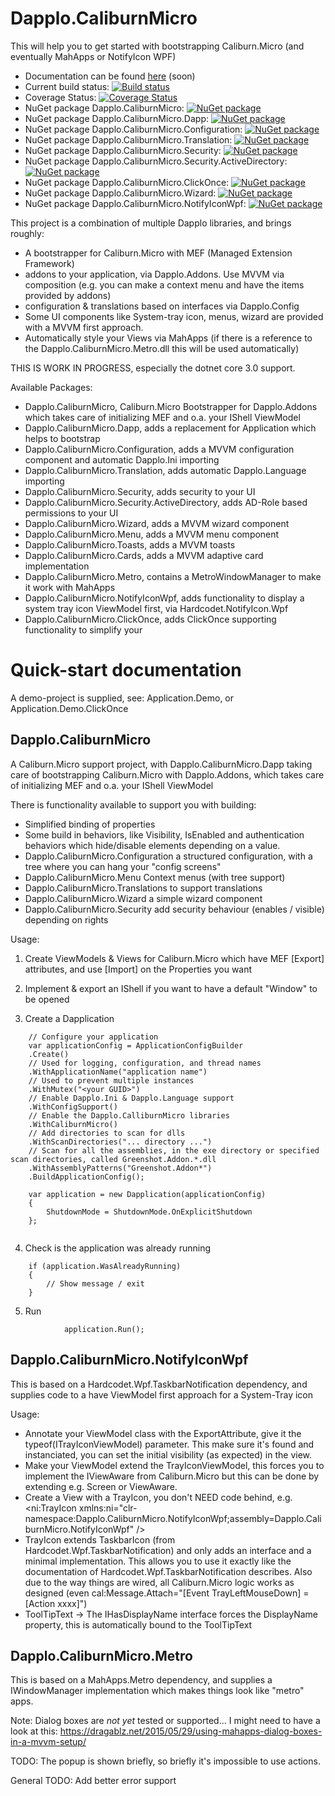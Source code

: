 # Dapplo.CaliburnMicro
This will help you to get started with bootstrapping Caliburn.Micro (and eventually MahApps or NotifyIcon WPF)

- Documentation can be found [here](http://www.dapplo.net/blocks/Dapplo.CaliburnMicro) (soon)
- Current build status: [![Build status](https://ci.appveyor.com/api/projects/status/fuaq8ppel23aqqva?svg=true)](https://ci.appveyor.com/project/dapplo/dapplo-caliburnmicro)
- Coverage Status: [![Coverage Status](https://coveralls.io/repos/github/dapplo/Dapplo.CaliburnMicro/badge.svg?branch=master)](https://coveralls.io/github/dapplo/Dapplo.CaliburnMicro?branch=master)
- NuGet package Dapplo.CaliburnMicro: [![NuGet package](https://badge.fury.io/nu/Dapplo.CaliburnMicro.svg)](https://badge.fury.io/nu/Dapplo.CaliburnMicro)
- NuGet package Dapplo.CaliburnMicro.Dapp: [![NuGet package](https://badge.fury.io/nu/Dapplo.CaliburnMicro.Dapp.svg)](https://badge.fury.io/nu/Dapplo.CaliburnMicro.Dapp)
- NuGet package Dapplo.CaliburnMicro.Configuration: [![NuGet package](https://badge.fury.io/nu/Dapplo.CaliburnMicro.Configuration.svg)](https://badge.fury.io/nu/Dapplo.CaliburnMicro.Configuration)
- NuGet package Dapplo.CaliburnMicro.Translation: [![NuGet package](https://badge.fury.io/nu/Dapplo.CaliburnMicro.Translation.svg)](https://badge.fury.io/nu/Dapplo.CaliburnMicro.Translation)
- NuGet package Dapplo.CaliburnMicro.Security: [![NuGet package](https://badge.fury.io/nu/Dapplo.CaliburnMicro.Security.svg)](https://badge.fury.io/nu/Dapplo.CaliburnMicro.Security)
- NuGet package Dapplo.CaliburnMicro.Security.ActiveDirectory: [![NuGet package](https://badge.fury.io/nu/Dapplo.CaliburnMicro.Security.ActiveDirectory.svg)](https://badge.fury.io/nu/Dapplo.CaliburnMicro.Security.ActiveDirectory)
- NuGet package Dapplo.CaliburnMicro.ClickOnce: [![NuGet package](https://badge.fury.io/nu/Dapplo.CaliburnMicro.ClickOnce.svg)](https://badge.fury.io/nu/Dapplo.CaliburnMicro.ClickOnce)
- NuGet package Dapplo.CaliburnMicro.Wizard: [![NuGet package](https://badge.fury.io/nu/Dapplo.CaliburnMicro.Wizard.svg)](https://badge.fury.io/nu/Dapplo.CaliburnMicro.Wizard)
- NuGet package Dapplo.CaliburnMicro.NotifyIconWpf: [![NuGet package](https://badge.fury.io/nu/Dapplo.CaliburnMicro.NotifyIconWpf.svg)](https://badge.fury.io/nu/Dapplo.CaliburnMicro.NotifyIconWpf)


This project is a combination of multiple Dapplo libraries, and brings roughly:
- A bootstrapper for Caliburn.Micro with MEF (Managed Extension Framework)
- addons to your application, via Dapplo.Addons. Use MVVM via composition (e.g. you can make a context menu and have the items provided by addons)
- configuration & translations based on interfaces via Dapplo.Config
- Some UI components like System-tray icon, menus, wizard are provided with a MVVM first approach.
- Automatically style your Views via MahApps (if there is a reference to the Dapplo.CaliburnMicro.Metro.dll this will be used automatically)

THIS IS WORK IN PROGRESS, especially the dotnet core 3.0 support.


Available Packages:
- Dapplo.CaliburnMicro, Caliburn.Micro Bootstrapper for Dapplo.Addons which takes care of initializing MEF and o.a. your IShell ViewModel
- Dapplo.CaliburnMicro.Dapp, adds a replacement for Application which helps to bootstrap
- Dapplo.CaliburnMicro.Configuration, adds a MVVM configuration component and automatic Dapplo.Ini importing
- Dapplo.CaliburnMicro.Translation, adds automatic Dapplo.Language importing
- Dapplo.CaliburnMicro.Security, adds security to your UI
- Dapplo.CaliburnMicro.Security.ActiveDirectory, adds AD-Role based permissions to your UI
- Dapplo.CaliburnMicro.Wizard, adds a MVVM wizard component
- Dapplo.CaliburnMicro.Menu, adds a MVVM menu component
- Dapplo.CaliburnMicro.Toasts, adds a MVVM toasts
- Dapplo.CaliburnMicro.Cards, adds a MVVM adaptive card implementation
- Dapplo.CaliburnMicro.Metro, contains a MetroWindowManager to make it work with MahApps
- Dapplo.CaliburnMicro.NotifyIconWpf, adds functionality to display a system tray icon ViewModel first, via Hardcodet.NotifyIcon.Wpf
- Dapplo.CaliburnMicro.ClickOnce, adds ClickOnce supporting functionality to simplify your 

# Quick-start documentation

A demo-project is supplied, see: Application.Demo, or Application.Demo.ClickOnce

## Dapplo.CaliburnMicro

A Caliburn.Micro support project, with Dapplo.CaliburnMicro.Dapp taking care of bootstrapping Caliburn.Micro with Dapplo.Addons, which takes care of initializing MEF and o.a. your IShell ViewModel

There is functionality available to support you with building:
- Simplified binding of properties
- Some build in behaviors, like Visibility, IsEnabled and authentication behaviors which hide/disable elements depending on a value.
- Dapplo.CaliburnMicro.Configuration a structured configuration, with a tree where you can hang your "config screens"
- Dapplo.CaliburnMicro.Menu Context menus (with tree support)
- Dapplo.CaliburnMicro.Translations to support translations
- Dapplo.CaliburnMicro.Wizard a simple wizard component
- Dapplo.CaliburnMicro.Security add security behaviour (enables / visible) depending on rights
 
Usage:

1. Create ViewModels & Views for Caliburn.Micro which have MEF [Export] attributes, and use [Import] on the Properties you want
2. Implement & export an IShell if you want to have a default "Window" to be opened

3. Create a Dapplication

```
	// Configure your application
	var applicationConfig = ApplicationConfigBuilder
    .Create()
	// Used for logging, configuration, and thread names
	.WithApplicationName("application name")
	// Used to prevent multiple instances
	.WithMutex("<your GUID>")
	// Enable Dapplo.Ini & Dapplo.Language support
	.WithConfigSupport()
	// Enable the Dapplo.CalliburnMicro libraries
	.WithCaliburnMicro()
	// Add directories to scan for dlls
	.WithScanDirectories("... directory ...")
	// Scan for all the assemblies, in the exe directory or specified scan directories, called Greenshot.Addon.*.dll
	.WithAssemblyPatterns("Greenshot.Addon*")
	.BuildApplicationConfig();
	
	var application = new Dapplication(applicationConfig)
	{
		ShutdownMode = ShutdownMode.OnExplicitShutdown
	};
			
```

4. Check is the application was already running

```
	if (application.WasAlreadyRunning)
	{
		// Show message / exit
	}
```

5. Run

```
			application.Run();
```


## Dapplo.CaliburnMicro.NotifyIconWpf

This is based on a Hardcodet.Wpf.TaskbarNotification dependency, and supplies code to a have ViewModel first approach for a System-Tray icon

Usage:
- Annotate your ViewModel class with the ExportAttribute, give it the typeof(ITrayIconViewModel) parameter. This make sure it's found and instanciated, you can set the initial visibility (as expected) in the view.
- Make your ViewModel extend the TrayIconViewModel, this forces you to implement the IViewAware from Caliburn.Micro but this can be done by extending e.g. Screen or ViewAware.
- Create a View with a TrayIcon, you don't NEED code behind, e.g. <ni:TrayIcon xmlns:ni="clr-namespace:Dapplo.CaliburnMicro.NotifyIconWpf;assembly=Dapplo.CaliburnMicro.NotifyIconWpf" />
- TrayIcon extends TaskbarIcon (from Hardcodet.Wpf.TaskbarNotification) and only adds an interface and a minimal implementation. This allows you to use it exactly like the documentation of Hardcodet.Wpf.TaskbarNotification describes. Also due to the way things are wired, all Caliburn.Micro logic works as designed (even cal:Message.Attach="[Event TrayLeftMouseDown] = [Action xxxx]")
- ToolTipText -> The IHasDisplayName interface forces the DisplayName property, this is automatically bound to the ToolTipText

## Dapplo.CaliburnMicro.Metro

This is based on a MahApps.Metro dependency, and supplies a IWindowManager implementation which makes things look like "metro" apps.

Note: Dialog boxes are *not yet* tested or supported... I might need to have a look at this: https://dragablz.net/2015/05/29/using-mahapps-dialog-boxes-in-a-mvvm-setup/


TODO: The popup is shown briefly, so briefly it's impossible to use actions.


General TODO:
Add better error support
